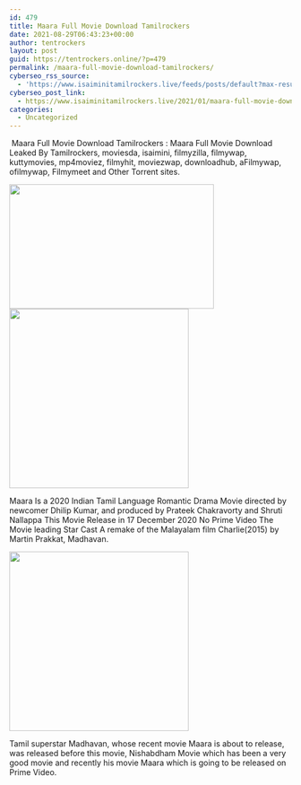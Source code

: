 ```yaml
---
id: 479
title: Maara Full Movie Download Tamilrockers
date: 2021-08-29T06:43:23+00:00
author: tentrockers
layout: post
guid: https://tentrockers.online/?p=479
permalink: /maara-full-movie-download-tamilrockers/
cyberseo_rss_source:
  - 'https://www.isaiminitamilrockers.live/feeds/posts/default?max-results=150&start-index=151'
cyberseo_post_link:
  - https://www.isaiminitamilrockers.live/2021/01/maara-full-movie-download-tamilrockers.html
categories:
  - Uncategorized
---
```

<meta content="&nbsp;Maara Full Movie Download Tamilrockers : Maara Full Movie Download Leaked By Tamilrockers, moviesda, isaimini, filmyzilla, filmywap, kuttym..." name="twitter:description" />

  


<center>
</center>

&nbsp;Maara Full Movie Download Tamilrockers : Maara Full Movie Download Leaked By Tamilrockers, moviesda, isaimini, filmyzilla, filmywap, kuttymovies, mp4moviez, filmyhit, moviezwap, downloadhub, aFilmywap, ofilmywap, Filmymeet and Other Torrent sites.<ins data-width="0" data-height="0" class="a31300e8ab1" data-domain="//aaaaaco.com" data-affquery="/f5ff9bfd5d/31300e8ab1/?placementName=default"></ins>

<div class="separator">
  <a href="https://1.bp.blogspot.com/-9TFM4zGatWk/X_MjVHE8vYI/AAAAAAAAAKs/Kthld7lNaFwkeUQ1IrX45-eVm2reBPwhACLcBGAsYHQ/s904/Capture.png" imageanchor="1"><img loading="lazy" border="0" data-original-height="571" data-original-width="904" height="222" src="https://1.bp.blogspot.com/-9TFM4zGatWk/X_MjVHE8vYI/AAAAAAAAAKs/Kthld7lNaFwkeUQ1IrX45-eVm2reBPwhACLcBGAsYHQ/w365-h222/Capture.png" width="365" /></a>
</div>



<div class="separator">
  <a href="https://aaaaaco.com/b7e8e06d99/de0218059b/?placementName=default" imageanchor="1" target="_blank" rel="noopener"><img border="0" data-original-height="166" data-original-width="800" src="https://1.bp.blogspot.com/-9V-pftkopvw/X_MjaxSemkI/AAAAAAAAAKw/VQSGVZA4_SsrU4MykQb4s775TG2tiMGhQCLcBGAsYHQ/s320/unnamed.gif" width="320" /></a>
</div>

<ins data-width="0" data-height="0" class="a31300e8ab1" data-domain="//aaaaaco.com" data-affquery="/f5ff9bfd5d/31300e8ab1/?placementName=default"></ins>

Maara Is a 2020 Indian Tamil Language Romantic Drama Movie directed by newcomer Dhilip Kumar, and produced by Prateek Chakravorty and Shruti Nallappa This Movie Release in 17 December 2020 No Prime Video The Movie leading Star Cast A remake of the Malayalam film Charlie(2015) by Martin Prakkat, Madhavan.<ins data-width="0" data-height="0" class="a31300e8ab1" data-domain="//aaaaaco.com" data-affquery="/f5ff9bfd5d/31300e8ab1/?placementName=default"></ins>

<div class="separator">
  <a href="https://aaaaaco.com/b7e8e06d99/de0218059b/?placementName=default" imageanchor="1" target="_blank" rel="noopener"><img border="0" data-original-height="166" data-original-width="800" src="https://1.bp.blogspot.com/-wKys9H_DJU4/X_MjhV1yqtI/AAAAAAAAAK0/b13uPNjfiS0fdZ_v13r1MEo2YnFRRRJcQCLcBGAsYHQ/s320/unnamed.gif" width="320" /></a>
</div>

Tamil superstar Madhavan, whose recent movie Maara is about to release, was released before this movie, Nishabdham Movie which has been a very good movie and recently his movie Maara which is going to be released on Prime Video.<ins data-width="0" data-height="0" class="a31300e8ab1" data-domain="//aaaaaco.com" data-affquery="/f5ff9bfd5d/31300e8ab1/?placementName=default"></ins>

<center>
</center>